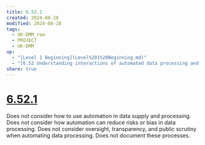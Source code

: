 ```yaml
---
title: 6.52.1
created: 2024-08-28
modified: 2024-08-28
tags:
  - UK-DMM_row
  - PROJECT
  - UK-DMM
up:
  - "[Level 1 Beginning](Level%201%20Beginning.md)"
  - "[6.52 Understanding interactions of automated data processing and ethical data practices](6.52%20Understanding%20interactions%20of%20automated%20data%20processing%20and%20ethical%20data%20practices.md)"
share: true
---
```

# [6.52.1](6.52.1.md)

Does not consider how to use automation in data supply and processing. Does not consider how automation can reduce risks or bias in data processing. Does not consider oversight, transparency, and public scrutiny when automating data processing. Does not document these processes.
